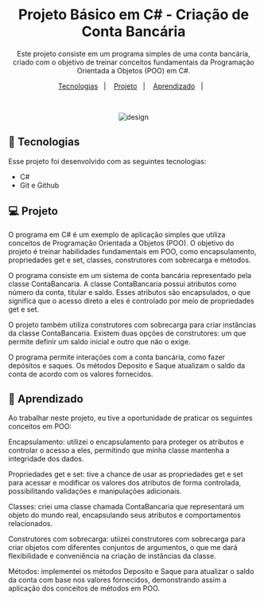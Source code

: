 <h1 align="center"> Projeto Básico em C# - Criação de Conta Bancária </h1>

<p align="center">
Este projeto consiste em um programa simples de uma conta bancária, criado com o objetivo de treinar conceitos fundamentais da Programação Orientada a Objetos (POO) em C#.
  
<p align="center">
  <a href="#-tecnologias">Tecnologias</a>&nbsp;&nbsp;&nbsp;|&nbsp;&nbsp;&nbsp;
  <a href="#-projeto">Projeto</a>&nbsp;&nbsp;&nbsp;|&nbsp;&nbsp;&nbsp;
  <a href="#-aprendizado">Aprendizado</a>&nbsp;&nbsp;&nbsp;|&nbsp;&nbsp;&nbsp;
 
</p>


<br>


<p align="center">
  <img alt="design"  src= "https://user-images.githubusercontent.com/118849369/254676062-49db641b-0e04-4958-81b9-e00c1ef8f7e6.gif">
</p>

## 🚀 Tecnologias

Esse projeto foi desenvolvido com as seguintes tecnologias:

- C#
- Git e Github

## 💻 Projeto
O programa em C# é um exemplo de aplicação simples que utiliza conceitos de Programação Orientada a Objetos (POO). O objetivo do projeto é treinar habilidades fundamentais em POO, como encapsulamento, propriedades get e set, classes, construtores com sobrecarga e métodos.

O programa consiste em um sistema de conta bancária representado pela classe ContaBancaria. A classe ContaBancaria possui atributos como número da conta, titular e saldo. Esses atributos são encapsulados, o que significa que o acesso direto a eles é controlado por meio de propriedades get e set.

O projeto também utiliza construtores com sobrecarga para criar instâncias da classe ContaBancaria. Existem duas opções de construtores: um que permite definir um saldo inicial e outro que não o exige.

O programa permite interações com a conta bancária, como fazer depósitos e saques. Os métodos Deposito e Saque atualizam o saldo da conta de acordo com os valores fornecidos.



## 📝 Aprendizado


Ao trabalhar neste projeto, eu tive a oportunidade de praticar os seguintes conceitos em POO:

Encapsulamento: utilizei o encapsulamento para proteger os atributos e controlar o acesso a eles, permitindo que minha classe mantenha a integridade dos dados.

Propriedades get e set: tive a chance de usar as propriedades get e set para acessar e modificar os valores dos atributos de forma controlada, possibilitando validações e manipulações adicionais.

Classes: criei uma classe chamada ContaBancaria que representará um objeto do mundo real, encapsulando seus atributos e comportamentos relacionados.

Construtores com sobrecarga: utiizei construtores com sobrecarga para criar objetos com diferentes conjuntos de argumentos, o que me dará flexibilidade e conveniência na criação de instâncias da classe.

Métodos: implementei os métodos Deposito e Saque para atualizar o saldo da conta com base nos valores fornecidos, demonstrando assim a aplicação dos conceitos de métodos em POO.

